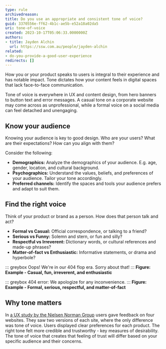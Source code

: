 ```yaml
---
type: rule
archivedreason: 
title: Do you use an appropriate and consistent tone of voice?
guid: 3370556e-ff62-4b1c-ae5b-e52a18a02da5
uri: tone-of-voice
created: 2023-10-17T05:06:33.0000000Z
authors:
- title: Jayden Alchin
  url: https://ssw.com.au/people/jayden-alchin
related:
- do-you-provide-a-good-user-experience
redirects: []
---
```


How you or your product speaks to users is integral to their experience and has notable impact. 
Tone dictates how your content feels in digital spaces that lack face-to-face communication. 

<!--endintro-->

Tone of voice is everywhere in UX and content design, from hero banners to button text and error messages. 
A casual tone on a corporate website may come across as unprofessional, while a formal voice on a social media can feel detached and unengaging.

## Know your audience

Knowing your audience is key to good design. 
Who are your users? What are their expectations? How can you align with them? 

Consider the following:
- **Demographics:** Analyze the demographics of your audience. E.g. age, gender, location, and cultural background.
- **Psychographics:** Understand the values, beliefs, and preferences of your audience. Tailor your tone accordingly.
- **Preferred channels:** Identify the spaces and tools your audience prefers and adapt to suit them.

## Find the right voice

Think of your product or brand as a person. How does that person talk and act?
- **Formal vs Casual:** Official correspondence, or talking to a friend?  
- **Serious vs Funny:** Solemn and stern, or fun and silly?
- **Respectful vs Irreverent:** Dictionary words, or cultural references and made-up phrases?
- **Matter-of-fact vs Enthusiastic:** Informative statements, or drama and hyperbole?

::: greybox
Oops! We're in our 404 flop era. Sorry about that!
:::
**Figure: Example - Casual, fun, irreverent, and enthusiastic**

::: greybox
404 error: We apologize for any inconvenience.
:::
**Figure: Example - Formal, serious, respectful, and matter-of-fact**

## Why tone matters

In [a UX study by the Nielsen Norman Group](https://www.nngroup.com/articles/tone-voice-users/) users gave feedback on four websites. 
They saw two versions of each site, where the only difference was tone of voice. 
Users displayed clear preferences for each product. 
The right tone felt more credible and trustworthy - key measures of desirability. 
The tone of voice that creates that feeling of trust will differ based on your specific audience and their concerns.
